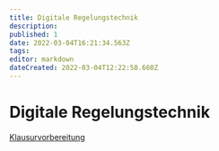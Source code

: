 ```yaml
---
title: Digitale Regelungstechnik
description: 
published: 1
date: 2022-03-04T16:21:34.563Z
tags: 
editor: markdown
dateCreated: 2022-03-04T12:22:58.660Z
---
```


# Digitale Regelungstechnik
[Klausurvorbereitung](/fom/semester-2/digitale-regelungstechnik/klausurvorbereitung)
